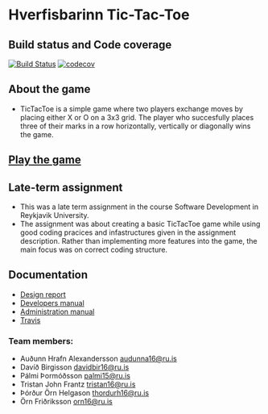 # Hverfisbarinn Tic-Tac-Toe
## Build status and Code coverage 
[![Build Status](https://travis-ci.org/Hverfisbarinn/TicTacToe.svg?branch=master)](https://travis-ci.org/Hverfisbarinn/TicTacToe)
[![codecov](https://codecov.io/gh/Hverfisbarinn/TicTacToe/branch/master/graph/badge.svg)](https://codecov.io/gh/Hverfisbarinn/TicTacToe)

## About the game
 - TicTacToe is a simple game where two players exchange moves by placing either X or O on a 3x3 grid. The player who succesfully places three of their marks in a row horizontally, vertically or diagonally wins the game. 

## [Play the game](https://hverfisbarinn.herokuapp.com/)

## Late-term assignment
 - This was a late term assignment in the course Software Development in Reykjavik University.
 - The assignment was about creating a basic TicTacToe game while using good coding pracices and infastructures given in the assignment description. Rather than implementing more features into the game, the main focus was on correct coding structure. 

## Documentation
 - [Design report](docs/DesignReport.md)
 - [Developers manual](docs/DevelopmentManual.md)
 - [Administration manual](docs/AdminManual.md)
 - [Travis](https://travis-ci.org/Hverfisbarinn/TicTacToe)

### Team members:
- Auðunn Hrafn Alexandersson <audunna16@ru.is>
- Davíð Birgisson <davidbir16@ru.is>
- Pálmi Þormóðsson <palmi15@ru.is>
- Tristan John Frantz <tristan16@ru.is>
- Þórður Örn Helgason <thordurh16@ru.is>
- Örn Friðriksson <orn16@ru.is>